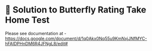 # 🦋 Solution to Butterfly Rating Take Home Test

Please see documentation at - https://docs.google.com/document/d/1q0Akx0Nq55u9KmNxjJNfMYC-hFAIDPHnDM6R4JFNgL8/edit#

